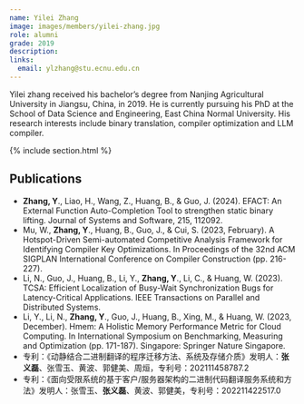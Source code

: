 ```yaml
---
name: Yilei Zhang
image: images/members/yilei-zhang.jpg
role: alumni
grade: 2019
description:
links:
  email: ylzhang@stu.ecnu.edu.cn
---
```


Yilei zhang received his bachelor’s degree from Nanjing Agricultural University in Jiangsu, China, in 2019. He is currently pursuing his PhD at the School of Data Science and Engineering, East China Normal University. His research interests include binary translation, compiler optimization and LLM compiler.

{% include section.html %}

## Publications

- **Zhang, Y**., Liao, H., Wang, Z., Huang, B., & Guo, J. (2024). EFACT: An External Function Auto-Completion Tool to strengthen static binary lifting. Journal of Systems and Software, 215, 112092.
- Mu, W., **Zhang, Y**., Huang, B., Guo, J., & Cui, S. (2023, February). A Hotspot-Driven Semi-automated Competitive Analysis Framework for Identifying Compiler Key Optimizations. In Proceedings of the 32nd ACM SIGPLAN International Conference on Compiler Construction (pp. 216-227).
- Li, N., Guo, J., Huang, B., Li, Y., **Zhang, Y**., Li, C., & Huang, W. (2023). TCSA: Efficient Localization of Busy-Wait Synchronization Bugs for Latency-Critical Applications. IEEE Transactions on Parallel and Distributed Systems.
- Li, Y., Li, N., **Zhang, Y**., Guo, J., Huang, B., Xing, M., & Huang, W. (2023, December). Hmem: A Holistic Memory Performance Metric for Cloud Computing. In International Symposium on Benchmarking, Measuring and Optimization (pp. 171-187). Singapore: Springer Nature Singapore.
- 专利：《动静结合二进制翻译的程序迁移方法、系统及存储介质》发明人：**张义磊**、张雪玉、黄波、郭健美、周烜，专利号：202111458787.2
- 专利：《面向受限系统的基于客户/服务器架构的二进制代码翻译服务系统和方法》发明人：张雪玉、**张义磊**、黄波、郭健美，专利号：202211422517.0
